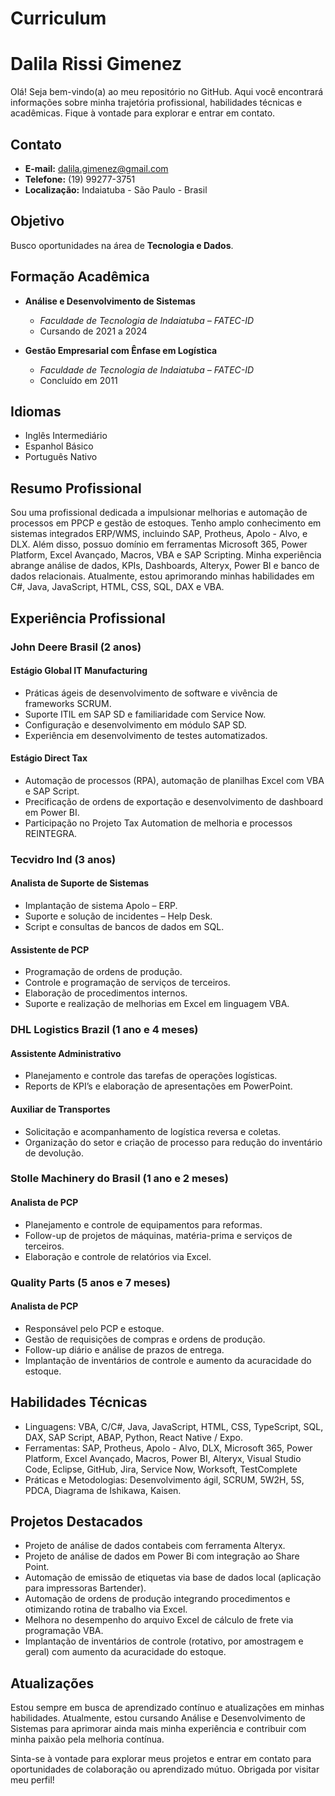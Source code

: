# Curriculum
# Dalila Rissi Gimenez

Olá! Seja bem-vindo(a) ao meu repositório no GitHub. Aqui você encontrará informações sobre minha trajetória profissional, habilidades técnicas e acadêmicas. Fique à vontade para explorar e entrar em contato.

## Contato
- **E-mail:** dalila.gimenez@gmail.com
- **Telefone:** (19) 99277-3751
- **Localização:** Indaiatuba - São Paulo - Brasil

## Objetivo
Busco oportunidades na área de **Tecnologia e Dados**.

## Formação Acadêmica
- **Análise e Desenvolvimento de Sistemas**
  - *Faculdade de Tecnologia de Indaiatuba – FATEC-ID*
  - Cursando de 2021 a 2024

- **Gestão Empresarial com Ênfase em Logística**
  - *Faculdade de Tecnologia de Indaiatuba – FATEC-ID*
  - Concluído em 2011

## Idiomas
- Inglês Intermediário
- Espanhol Básico
- Português Nativo

## Resumo Profissional
Sou uma profissional dedicada a impulsionar melhorias e automação de processos em PPCP e gestão de estoques. Tenho amplo conhecimento em sistemas integrados ERP/WMS, incluindo SAP, Protheus, Apolo - Alvo, e DLX. Além disso, possuo domínio em ferramentas Microsoft 365, Power Platform, Excel Avançado, Macros, VBA e SAP Scripting. Minha experiência abrange análise de dados, KPIs, Dashboards, Alteryx, Power BI e banco de dados relacionais. Atualmente, estou aprimorando minhas habilidades em C#, Java, JavaScript, HTML, CSS, SQL, DAX e VBA.

## Experiência Profissional
### John Deere Brasil (2 anos)
#### Estágio Global IT Manufacturing
- Práticas ágeis de desenvolvimento de software e vivência de frameworks SCRUM.
- Suporte ITIL em SAP SD e familiaridade com Service Now.
- Configuração e desenvolvimento em módulo SAP SD.
- Experiência em desenvolvimento de testes automatizados.
#### Estágio Direct Tax
- Automação de processos (RPA), automação de planilhas Excel com VBA e SAP Script.
- Precificação de ordens de exportação e desenvolvimento de dashboard em Power BI.
- Participação no Projeto Tax Automation de melhoria e processos REINTEGRA.

### Tecvidro Ind (3 anos)
#### Analista de Suporte de Sistemas
- Implantação de sistema Apolo – ERP.
- Suporte e solução de incidentes – Help Desk.
- Script e consultas de bancos de dados em SQL.
#### Assistente de PCP
- Programação de ordens de produção.
- Controle e programação de serviços de terceiros.
- Elaboração de procedimentos internos.
- Suporte e realização de melhorias em Excel em linguagem VBA.

### DHL Logistics Brazil (1 ano e 4 meses)
#### Assistente Administrativo
- Planejamento e controle das tarefas de operações logísticas.
- Reports de KPI’s e elaboração de apresentações em PowerPoint.
#### Auxiliar de Transportes
- Solicitação e acompanhamento de logística reversa e coletas.
- Organização do setor e criação de processo para redução do inventário de devolução.

### Stolle Machinery do Brasil (1 ano e 2 meses)
#### Analista de PCP
- Planejamento e controle de equipamentos para reformas.
- Follow-up de projetos de máquinas, matéria-prima e serviços de terceiros.
- Elaboração e controle de relatórios via Excel.

### Quality Parts (5 anos e 7 meses)
#### Analista de PCP
- Responsável pelo PCP e estoque.
- Gestão de requisições de compras e ordens de produção.
- Follow-up diário e análise de prazos de entrega.
- Implantação de inventários de controle e aumento da acuracidade do estoque.

## Habilidades Técnicas
- Linguagens: VBA, C/C#, Java, JavaScript, HTML, CSS, TypeScript, SQL, DAX, SAP Script, ABAP, Python, React Native / Expo.
- Ferramentas: SAP, Protheus, Apolo - Alvo, DLX, Microsoft 365, Power Platform, Excel Avançado, Macros, Power BI, Alteryx, Visual Studio Code, Eclipse, GitHub, Jira, Service Now, Worksoft, TestComplete
- Práticas e Metodologias: Desenvolvimento ágil, SCRUM, 5W2H, 5S, PDCA, Diagrama de Ishikawa, Kaisen.

## Projetos Destacados
- Projeto de análise de dados contabeis com ferramenta Alteryx.
- Projeto de análise de dados em Power Bi com integração ao Share Point.
- Automação de emissão de etiquetas via base de dados local (aplicação para impressoras Bartender).
- Automação de ordens de produção integrando procedimentos e otimizando rotina de trabalho via Excel.
- Melhora no desempenho do arquivo Excel de cálculo de frete via programação VBA.
- Implantação de inventários de controle (rotativo, por amostragem e geral) com aumento da acuracidade do estoque.

## Atualizações
Estou sempre em busca de aprendizado contínuo e atualizações em minhas habilidades. Atualmente, estou cursando Análise e Desenvolvimento de Sistemas para aprimorar ainda mais minha experiência e contribuir com minha paixão pela melhoria contínua.

Sinta-se à vontade para explorar meus projetos e entrar em contato para oportunidades de colaboração ou aprendizado mútuo. Obrigada por visitar meu perfil!
